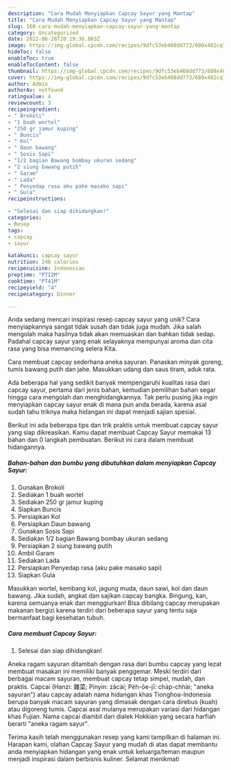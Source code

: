 ```yaml
---
description: "Cara Mudah Menyiapkan Capcay Sayur yang Mantap"
title: "Cara Mudah Menyiapkan Capcay Sayur yang Mantap"
slug: 160-cara-mudah-menyiapkan-capcay-sayur-yang-mantap
category: Uncategorized
date: 2022-06-28T20:19:36.863Z
image: https://img-global.cpcdn.com/recipes/9dfc53eb468dd773/680x482cq70/capcay-sayur-foto-resep-utama.jpg
hideToc: false
enableToc: true
enableTocContent: false
thumbnail: https://img-global.cpcdn.com/recipes/9dfc53eb468dd773/680x482cq70/capcay-sayur-foto-resep-utama.jpg
cover: https://img-global.cpcdn.com/recipes/9dfc53eb468dd773/680x482cq70/capcay-sayur-foto-resep-utama.jpg
author: Admin
authorAv: notfound
ratingvalue: 4
reviewcount: 3
recipeingredient:
- " Brokoli"
- "1 buah wortel"
- "250 gr jamur kuping"
- " Buncis"
- " Kol"
- " Daun bawang"
- " Sosis Sapi"
- "1/2 bagian Bawang bombay ukuran sedang"
- "2 siung bawang putih"
- " Garam"
- " Lada"
- " Penyedap rasa aku pake masako sapi"
- " Gula"
recipeinstructions:

- "Selesai dan siap dihidangkan!"
categories:
- Resep
tags:
- capcay
- sayur

katakunci: capcay sayur 
nutrition: 248 calories
recipecuisine: Indonesian
preptime: "PT22M"
cooktime: "PT41M"
recipeyield: "4"
recipecategory: Dinner

---
```





Anda sedang mencari inspirasi resep capcay sayur yang unik? Cara menyiapkannya sangat tidak susah dan tidak juga mudah. Jika salah mengolah maka hasilnya tidak akan memuaskan dan bahkan tidak sedap. Padahal capcay sayur yang enak selayaknya mempunyai aroma dan cita rasa yang bisa memancing selera Kita.





Cara membuat capcay sederhana aneka sayuran. Panaskan minyak goreng, tumis bawang putih dan jahe. Masukkan udang dan saus tiram, aduk rata.

Ada beberapa hal yang sedikit banyak mempengaruhi kualitas rasa dari capcay sayur, pertama dari jenis bahan, kemudian pemilihan bahan segar hingga cara mengolah dan menghidangkannya. Tak perlu pusing jika ingin menyiapkan capcay sayur enak di mana pun anda berada, karena asal sudah tahu triknya maka hidangan ini dapat menjadi sajian spesial.






Berikut ini ada beberapa tips dan trik praktis untuk membuat capcay sayur yang siap dikreasikan. Kamu dapat membuat Capcay Sayur memakai 13 bahan dan 0 langkah pembuatan. Berikut ini cara dalam membuat hidangannya.

<!--inarticleads1-->

##### Bahan-bahan dan bumbu yang dibutuhkan dalam menyiapkan Capcay Sayur:

1. Gunakan  Brokoli
1. Sediakan 1 buah wortel
1. Sediakan 250 gr jamur kuping
1. Siapkan  Buncis
1. Persiapkan  Kol
1. Persiapkan  Daun bawang
1. Gunakan  Sosis Sapi
1. Sediakan 1/2 bagian Bawang bombay ukuran sedang
1. Persiapkan 2 siung bawang putih
1. Ambil  Garam
1. Sediakan  Lada
1. Persiapkan  Penyedap rasa (aku pake masako sapi)
1. Siapkan  Gula


Masukkan wortel, kembang kol, jagung muda, daun sawi, kol dan daun bawang. Jika sudah, angkat dan sajikan capcay bangka. Bingung, kan, karena semuanya enak dan menggiurkan! Bisa dibilang capcay merupakan makanan bergizi karena terdiri dari beberapa sayur yang tentu saja bermanfaat bagi kesehatan tubuh. 

<!--inarticleads2-->

##### Cara membuat Capcay Sayur:


1. Selesai dan siap dihidangkan!

Aneka ragam sayuran ditambah dengan rasa dari bumbu capcay yang lezat membuat masakan ini memiliki banyak penggemar. Meski terdiri dari berbagai macam sayuran, membuat capcay tetap simpel, mudah, dan praktis. Capcai (Hanzi: 雜菜; Pinyin: zácài; Pe̍h-ōe-jī: cha̍p-chhài; &#34;aneka sayuran&#34;) atau capcay adalah nama hidangan khas Tionghoa-Indonesia berupa banyak macam sayuran yang dimasak dengan cara direbus (kuah) atau digoreng tumis. Capcai asal mulanya merupakan variasi dari hidangan khas Fujian. Nama capcai diambil dari dialek Hokkian yang secara harfiah berarti &#34;aneka ragam sayur&#34;. 

Terima kasih telah menggunakan resep yang kami tampilkan di halaman ini. Harapan kami, olahan Capcay Sayur yang mudah di atas dapat membantu anda menyiapkan hidangan yang enak untuk keluarga/teman maupun menjadi inspirasi dalam berbisnis kuliner. Selamat menikmati
